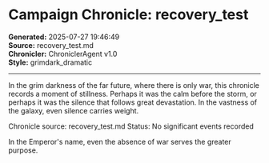 # Campaign Chronicle: recovery_test

**Generated:** 2025-07-27 19:46:49  
**Source:** recovery_test.md  
**Chronicler:** ChroniclerAgent v1.0  
**Style:** grimdark_dramatic  

---

In the grim darkness of the far future, where there is only war, this chronicle records a moment of stillness. Perhaps it was the calm before the storm, or perhaps it was the silence that follows great devastation. In the vastness of the galaxy, even silence carries weight.

Chronicle source: recovery_test.md
Status: No significant events recorded

In the Emperor's name, even the absence of war serves the greater purpose.